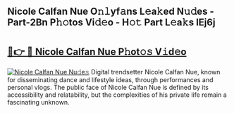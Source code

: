 ## Nicole Calfan Nue O𝚗𝚕yf𝚊ns L𝚎a𝚔ed N𝚞𝚍es - Part-2Bn P𝚑𝚘tos Vi𝚍𝚎o - H𝚘𝚝 Part L𝚎a𝚔s IEj6j

# <h2><a href="http://kf2u7b4.oniu.top/?m=Nicole+Calfan+Nue">🔗👉 🔴 Nicole Calfan Nue P𝚑ot𝚘𝚜 V𝚒d𝚎o</a></h2>

[![Nicole Calfan Nue Nu𝚍e𝚜](https://i.imgur.com/0qMVB7G.gif)](http://kf2u7b4.oniu.top/?m=Nicole+Calfan+Nue)
Digital trendsetter Nicole Calfan Nue, known for disseminating dance and lifestyle ideas, through performances and personal vlogs. The public face of Nicole Calfan Nue is defined by its accessibility and relatability, but the complexities of his private life remain a fascinating unknown.  
